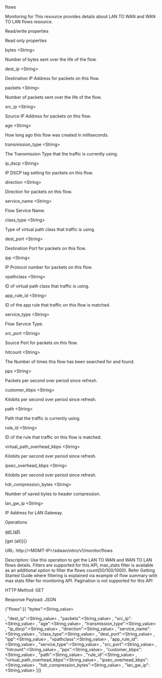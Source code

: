flows

Monitoring for This resource provides details about LAN TO WAN and WAN TO LAN flows resource.

Read/write properties

Read only properties

bytes &lt;String&gt;

Number of bytes sent over the life of the flow.

dest\_ip &lt;String&gt;

Destination IP Address for packets on this flow.

packets &lt;String&gt;

Number of packets sent over the life of the flow.

src\_ip &lt;String&gt;

Source IP Address for packets on this flow.

age &lt;String&gt;

How long ago this flow was created in milliseconds.

transmission\_type &lt;String&gt;

The Transmission Type that the traffic is currently using.

ip\_dscp &lt;String&gt;

IP DSCP tag setting for packets on this flow.

direction &lt;String&gt;

Direction for packets on this flow.

service\_name &lt;String&gt;

Flow Service Name.

class\_type &lt;String&gt;

Type of virtual path class that traffic is using.

dest\_port &lt;String&gt;

Destination Port for packets on this flow.

ipp &lt;String&gt;

IP Protocol number for packets on this flow.

vpathclass &lt;String&gt;

ID of virtual path class that traffic is using.

app\_rule\_id &lt;String&gt;

ID of the app rule that traffic on this flow is matched.

service\_type &lt;String&gt;

Flow Service Type.

src\_port &lt;String&gt;

Source Port for packets on this flow.

hitcount &lt;String&gt;

The Number of times this flow has been searched for and found.

pps &lt;String&gt;

Packets per second over period since refresh.

customer\_kbps &lt;String&gt;

Kilobits per second over period since refresh.

path &lt;String&gt;

Path that the traffic is currently using.

rule\_id &lt;String&gt;

ID of the rule that traffic on this flow is matched.

virtual\_path\_overhead\_kbps &lt;String&gt;

Kilobits per second over period since refresh.

ipsec\_overhead\_kbps &lt;String&gt;

Kilobits per second over period since refresh.

hdr\_compression\_bytes &lt;String&gt;

Number of saved bytes to header compression.

lan\_gw\_ip &lt;String&gt;

IP Address for LAN Gateway.

Operations

[get (all)](#get_all)

[get (all)]{}

URL: http://&lt;MGMT-IP&gt;/sdwan/nitro/v1/monitor/flows

Description: Use this operation to get the LAN TO WAN and WAN TO LAN flows details. Filters are supported for this API, max\_stats filter is available as an additional option to filter the flows count(50/100/1000). Refer Getting Started Guide where filtering is explained via example of flow summary with max stats filter for monitoring API. Pagination is not supported for this API

HTTP Method: GET

Response Payload: JSON

{"flows":\[{ "bytes":&lt;String\_value&gt;

, "dest\_ip":&lt;String\_value&gt; , "packets":&lt;String\_value&gt; , "src\_ip":&lt;String\_value&gt; , "age":&lt;String\_value&gt; , "transmission\_type":&lt;String\_value&gt; , "ip\_dscp":&lt;String\_value&gt; , "direction":&lt;String\_value&gt; , "service\_name":&lt;String\_value&gt; , "class\_type":&lt;String\_value&gt; , "dest\_port":&lt;String\_value&gt; , "ipp":&lt;String\_value&gt; , "vpathclass":&lt;String\_value&gt; , "app\_rule\_id":&lt;String\_value&gt; , "service\_type":&lt;String\_value&gt; , "src\_port":&lt;String\_value&gt; , "hitcount":&lt;String\_value&gt; , "pps":&lt;String\_value&gt; , "customer\_kbps":&lt;String\_value&gt; , "path":&lt;String\_value&gt; , "rule\_id":&lt;String\_value&gt; , "virtual\_path\_overhead\_kbps":&lt;String\_value&gt; , "ipsec\_overhead\_kbps":&lt;String\_value&gt; , "hdr\_compression\_bytes":&lt;String\_value&gt; , "lan\_gw\_ip":&lt;String\_value&gt; }\]}
